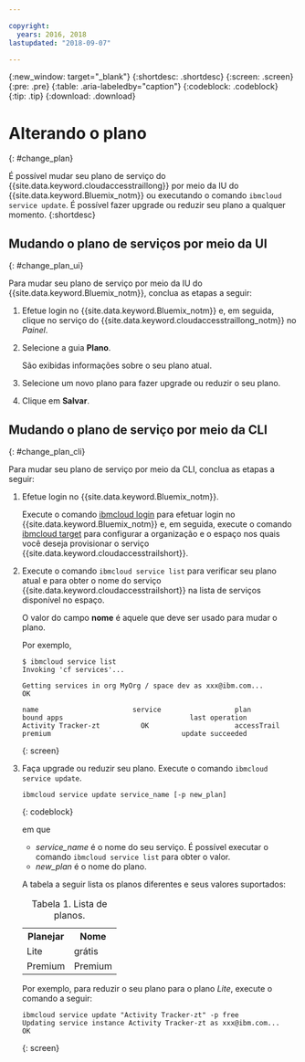 ```yaml
---

copyright:
  years: 2016, 2018
lastupdated: "2018-09-07"

---
```


{:new_window: target="_blank"}
{:shortdesc: .shortdesc}
{:screen: .screen}
{:pre: .pre}
{:table: .aria-labeledby="caption"}
{:codeblock: .codeblock}
{:tip: .tip}
{:download: .download}



# Alterando o plano
{: #change_plan}

É possível mudar seu plano de serviço do {{site.data.keyword.cloudaccesstraillong}} por meio da IU do {{site.data.keyword.Bluemix_notm}} ou executando o comando `ibmcloud service update`. É possível fazer upgrade ou reduzir seu plano a qualquer momento.
{:shortdesc}

## Mudando o plano de serviços por meio da UI
{: #change_plan_ui}

Para mudar seu plano de serviço por meio da IU do {{site.data.keyword.Bluemix_notm}}, conclua as etapas a seguir:

1. Efetue login no {{site.data.keyword.Bluemix_notm}} e, em seguida, clique no serviço do {{site.data.keyword.cloudaccesstraillong_notm}} no *Painel*. 
    
2. Selecione a guia **Plano**.

    São exibidas informações sobre o seu plano atual.
	
3. Selecione um novo plano para fazer upgrade ou reduzir o seu plano. 

4. Clique em **Salvar**.



## Mudando o plano de serviço por meio da CLI
{: #change_plan_cli}

Para mudar seu plano de serviço por meio da CLI, conclua as etapas a seguir:

1. Efetue login no {{site.data.keyword.Bluemix_notm}}. 

    Execute o comando [ibmcloud login](/docs/cli/reference/ibmcloud/bx_cli.html#ibmcloud_login) para efetuar login no {{site.data.keyword.Bluemix_notm}} e, em seguida, execute o comando [ibmcloud target](/docs/cli/reference/ibmcloud/bx_cli.html#ibmcloud_target) para configurar a organização e o espaço nos quais você deseja provisionar o serviço {{site.data.keyword.cloudaccesstrailshort}}.
	
2. Execute o comando `ibmcloud service list` para verificar seu plano atual e para obter o nome do serviço {{site.data.keyword.cloudaccesstrailshort}} na lista de serviços disponível no espaço. 

    O valor do campo **nome** é aquele que deve ser usado para mudar o plano. 

    Por
exemplo,
	
	```
	$ ibmcloud service list
    Invoking 'cf services'...

    Getting services in org MyOrg / space dev as xxx@ibm.com...
    OK

    name                       service                  plan                 bound apps                               last operation
    Activity Tracker-zt          OK                     accessTrail             premium                                update succeeded
    ```
	{: screen}
    
3. Faça upgrade ou reduzir seu plano. Execute o comando `ibmcloud service update`.
    
	```
	ibmcloud service update service_name [-p new_plan]
	```
	{: codeblock}
	
	em que 
	
	* *service_name* é o nome do seu serviço. É possível executar o comando `ibmcloud service list` para obter o valor.
	* *new_plan* é o nome do plano.
	
	A tabela a seguir lista os planos diferentes e seus valores suportados:
	
	<table>
	  <caption>Tabela 1. Lista de planos.</caption>
	  <tr>
	    <th>Planejar</th>
	    <th>Nome</th>
	  </tr>
	  <tr>
	    <td>Lite</td>
	    <td>grátis</td>
	  </tr>
	  <tr>
	    <td>Premium</td>
	    <td>Premium</td>
	  </tr>
	</table>
	
	Por exemplo, para reduzir o seu plano para o plano *Lite*, execute o comando a seguir:
	
	```
	ibmcloud service update "Activity Tracker-zt" -p free
    Updating service instance Activity Tracker-zt as xxx@ibm.com...
    OK
	```
	{: screen}



